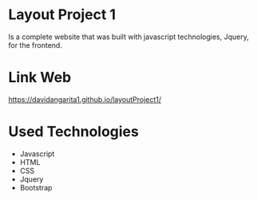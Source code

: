 # Layout Project 1
Is a complete website that was built with javascript technologies, Jquery, for the frontend.

# Link Web
https://davidangarita1.github.io/layoutProject1/

# Used Technologies
* Javascript
* HTML
* CSS
* Jquery
* Bootstrap
